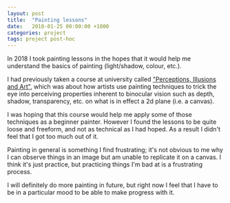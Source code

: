 ```yaml
---
layout: post
title:  "Painting lessons"
date:   2018-01-25 00:00:00 +1000
categories: project
tags: project post-hoc
---
```


In 2018 I took painting lessons in the hopes that it would help me
understand the basics of painting (light/shadow, colour, etc.).

I had previously taken a course at university called ["Perceptions,
Illusions and Art"][opto20004], which was about how artists use painting
techniques to trick the eye into perceiving properties inherent to
binocular vision such as depth, shadow, transparency, etc. on what is
in effect a 2d plane (i.e. a canvas).

I was hoping that this course would help me apply some of those techniques
as a beginner painter. However I found the lessons to be quite loose and
freeform, and not as technical as I had hoped. As a result I didn't feel
that I got too much out of it.

Painting in general is something I find frustrating; it's not obvious to
me why I can observe things in an image but am unable to replicate it
on a canvas. I think it's just practice, but practicing things I'm bad at
is a frustrating process. 

I will definitely do more painting in future,
but right now I feel that I have to be in a particular mood to be able
to make progress with it. 


[opto20004]: https://handbook.unimelb.edu.au/2017/subjects/opto20004
